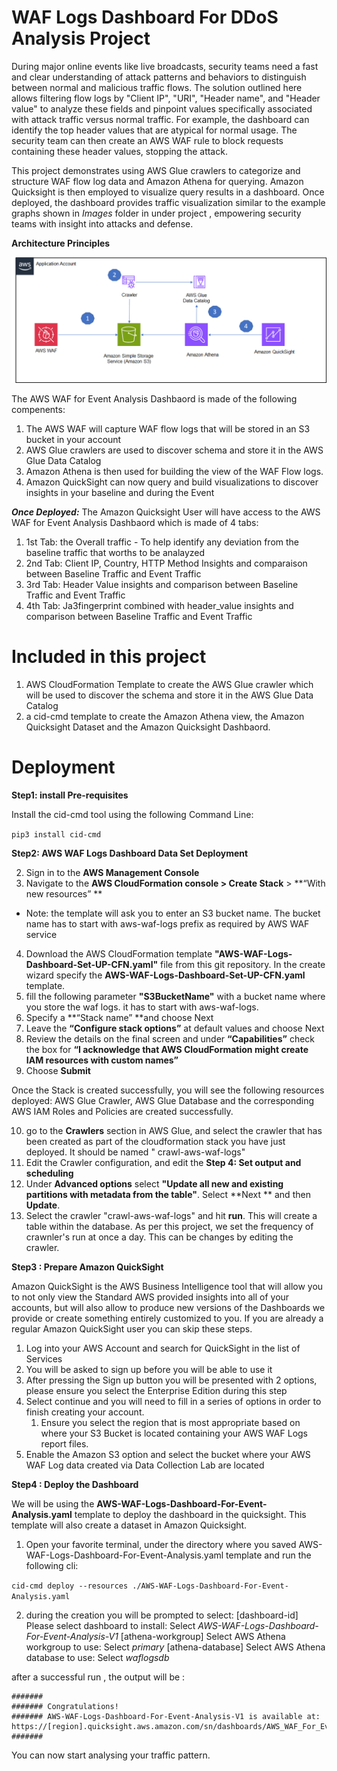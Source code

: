 # WAF Logs Dashboard For DDoS Analysis Project

During major online events like live broadcasts, security teams need a fast and clear understanding of attack patterns and behaviors to distinguish between normal and malicious traffic flows. The solution outlined here allows filtering flow logs by "Client IP", "URI", "Header name", and "Header value" to analyze these fields and pinpoint values specifically associated with attack traffic versus normal traffic. For example, the dashboard can identify the top header values that are atypical for normal usage. The security team can then create an AWS WAF rule to block requests containing these header values, stopping the attack.
 
This project demonstrates using AWS Glue crawlers to categorize and structure WAF flow log data and Amazon Athena for querying. Amazon Quicksight is then employed to visualize query results in a dashboard. Once deployed, the dashboard provides traffic visualization similar to the example graphs shown in _Images_ folder in under project , empowering security teams with insight into attacks and defense.

**Architecture Principles**

![architecture](/Images/Waf-dashboard-Architecture.png)

The AWS WAF for Event Analysis Dashbaord is made of the following compenents:

1. The AWS WAF will capture WAF flow logs that will be stored in an S3  bucket in your account
1. AWS Glue crawlers are used to discover schema and store it in the AWS Glue Data Catalog
1. Amazon Athena is then used for building the view of the WAF Flow logs.
1. Amazon QuickSight can now query and build visualizations to discover insights in your baseline and during the Event

***Once Deployed:***
The Amazon Quicksight User will have access to the AWS WAF for Event Analysis Dashbaord which is made of 4 tabs:
1. 1st Tab: the Overall traffic - To help identify any deviation from the baseline traffic that worths to be analayzed
1. 2nd Tab: Client IP, Country, HTTP Method Insights and comparaison between Baseline Traffic and Event Traffic
1. 3rd Tab:  Header Value insights and comparison between Baseline Traffic and Event Traffic
1. 4th Tab: Ja3fingerprint combined with header_value insights and comparison between Baseline Traffic and Event Traffic

# Included in this project

1. AWS CloudFormation Template to create the AWS Glue crawler which will be used to discover the schema and store it in the AWS Glue Data Catalog
1. a cid-cmd template to create the Amazon Athena view, the Amazon Quicksight Dataset and the Amazon Quicksight Dashbaord.

# Deployment
**Step1: install Pre-requisites**

 Install the cid-cmd tool using the following Command Line: 
    
`pip3 install cid-cmd`

**Step2: AWS WAF Logs Dashboard Data Set Deployment**

2. Sign in to the **AWS Management Console**
3. Navigate to the **AWS CloudFormation **console >** Create Stack** > **“With new resources” **

* Note: the template will ask you to enter an S3 bucket name. The bucket name has to start with aws-waf-logs prefix as required by AWS WAF service 

4. Download the AWS CloudFormation template **"AWS-WAF-Logs-Dashboard-Set-UP-CFN.yaml"** file from this git repository. In the create wizard specify the **AWS-WAF-Logs-Dashboard-Set-UP-CFN.yaml**  template.
5. fill the following parameter **"S3BucketName"** with a bucket name where you store the waf logs. it has to start with aws-waf-logs.
6. Specify a **“Stack name” **and choose Next
7. Leave the **“Configure stack options”** at default values and choose Next
8. Review the details on the final screen and under **“Capabilities”** check the box for **“I acknowledge that AWS CloudFormation might create IAM resources with custom names”**
9. Choose **Submit**

Once the Stack is created successfully, you will see the following resources deployed:
AWS Glue Crawler, AWS Glue Database and the corresponding AWS IAM Roles and Policies are created successfully.

10. go to the **Crawlers**  section in AWS Glue, and select the crawler that has been created as part of the cloudformation stack you have just deployed. It should be named " crawl-aws-waf-logs"
11. Edit the Crawler configuration, and edit the **Step 4: Set output and scheduling**
12. Under **Advanced options** select **"Update all new and existing partitions with metadata from the table"**. Select **Next ** and then **Update**.
13. Select the crawler "crawl-aws-waf-logs" and hit **run**. This will create a table within the database. As per this project, we set the frequency of crawnler's run at once a day. This can be changes by editing the crawler.


**Step3 : Prepare Amazon QuickSight**

 Amazon QuickSight is the AWS Business Intelligence tool that will allow you to not only view the Standard AWS provided insights into all of your accounts, but will also allow to produce new versions of the Dashboards we provide or create something entirely customized to you. If you are already a regular Amazon QuickSight user you can skip these steps. 

1. Log into your AWS Account and search for QuickSight in the list of Services
2. You will be asked to sign up before you will be able to use it
3. After pressing the Sign up button you will be presented with 2 options, please ensure you select the Enterprise Edition during this step
4. Select continue and you will need to fill in a series of options in order to finish creating your account.
    1. Ensure you select the region that is most appropriate based on where your S3 Bucket is located containing your AWS WAF Logs  report files.
5. Enable the Amazon S3 option and select the bucket where your AWS WAF Log data created via Data Collection Lab are located 

**Step4 : Deploy the Dashboard**


We will be using the **AWS-WAF-Logs-Dashboard-For-Event-Analysis.yaml** template to deploy the dashboard in the quicksight. This template will also create a dataset in Amazon Quicksight.

1. Open your favorite terminal, under the directory where you saved AWS-WAF-Logs-Dashboard-For-Event-Analysis.yaml template and run the following cli:

`cid-cmd deploy --resources ./AWS-WAF-Logs-Dashboard-For-Event-Analysis.yaml` 

2. during the creation you will be prompted to select: 
[dashboard-id] Please select dashboard to install: 
Select  _AWS-WAF-Logs-Dashboard-For-Event-Analysis-V1_
[athena-workgroup] Select AWS Athena workgroup to use:
Select _primary_
[athena-database] Select AWS Athena database to use: 
Select _waflogsdb_


after a successful run , the output will be :
```
#######
####### Congratulations!
####### AWS-WAF-Logs-Dashboard-For-Event-Analysis-V1 is available at: https://[region].quicksight.aws.amazon.com/sn/dashboards/AWS_WAF_For_Event_Analysis_Dashboard_name
#######
```
You can now start analysing your traffic pattern.








